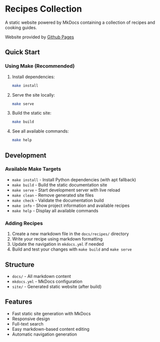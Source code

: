 # Recipes Collection

A static website powered by MkDocs containing a collection of recipes and cooking guides.

Website provided by [Github Pages](https://terryhowe.github.io/recipes/)

## Quick Start

### Using Make (Recommended)

1. Install dependencies:
   ```bash
   make install
   ```

2. Serve the site locally:
   ```bash
   make serve
   ```

3. Build the static site:
   ```bash
   make build
   ```

4. See all available commands:
   ```bash
   make help
   ```

## Development

### Available Make Targets

- `make install` - Install Python dependencies (with apt fallback)
- `make build` - Build the static documentation site
- `make serve` - Start development server with live reload
- `make clean` - Remove generated site files
- `make check` - Validate the documentation build
- `make info` - Show project information and available recipes
- `make help` - Display all available commands

### Adding Recipes

1. Create a new markdown file in the `docs/recipes/` directory
2. Write your recipe using markdown formatting
3. Update the navigation in `mkdocs.yml` if needed
4. Build and test your changes with `make build` and `make serve`

## Structure

- `docs/` - All markdown content
- `mkdocs.yml` - MkDocs configuration
- `site/` - Generated static website (after build)

## Features

- Fast static site generation with MkDocs
- Responsive design
- Full-text search
- Easy markdown-based content editing
- Automatic navigation generation
